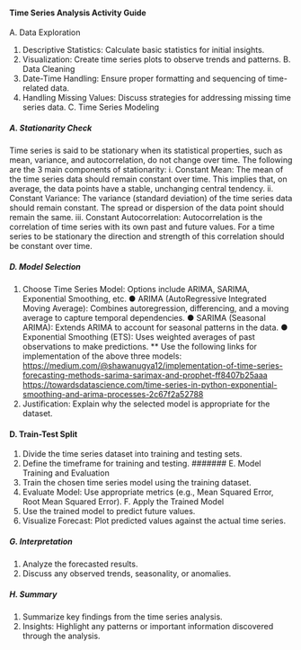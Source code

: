 #### Time Series Analysis Activity Guide
A. Data Exploration 
1. Descriptive Statistics: Calculate basic statistics for initial insights. 
2. Visualization: Create time series plots to observe trends and patterns.
B. Data Cleaning 
1. Date-Time Handling: Ensure proper formatting and sequencing of time-related data. 
2. Handling Missing Values: Discuss strategies for addressing missing time series data.
C. Time Series Modeling
##### A. Stationarity Check 
Time series is said to be stationary when its statistical properties, such as mean, variance, and autocorrelation, do not change over time.
The following are the 3 main components of stationarity:
i.	Constant Mean: The mean of the time series data should remain constant over time. This implies that, on average, the data points have a stable, unchanging central tendency.
ii.	Constant Variance: The variance (standard deviation) of the time series data should remain constant. The spread or dispersion of the data point should remain the same.
iii.	Constant Autocorrelation: Autocorrelation is the correlation of time series with its own past and future values. For a time series to be stationary the direction and strength of this correlation should be constant over time.

##### D. Model Selection 
1. Choose Time Series Model: Options include ARIMA, SARIMA, Exponential Smoothing, etc. 
●	ARIMA (AutoRegressive Integrated Moving Average): Combines autoregression, differencing, and a moving average to capture temporal dependencies. 
●	SARIMA (Seasonal ARIMA): Extends ARIMA to account for seasonal patterns in the data. 
●	Exponential Smoothing (ETS): Uses weighted averages of past observations to make predictions.
** Use the following links for implementation of the above three models:
https://medium.com/@shawanugya12/implementation-of-time-series-forecasting-methods-sarima-sarimax-and-prophet-ff8407b25aaa
https://towardsdatascience.com/time-series-in-python-exponential-smoothing-and-arima-processes-2c67f2a52788
2. Justification: Explain why the selected model is appropriate for the dataset.
#### D. Train-Test Split 
1. Divide the time series dataset into training and testing sets. 
2. Define the timeframe for training and testing.
####### E. Model Training and Evaluation 
1. Train the chosen time series model using the training dataset. 
2. Evaluate Model: Use appropriate metrics (e.g., Mean Squared Error, Root Mean Squared Error).
F. Apply the Trained Model 
1. Use the trained model to predict future values. 
2. Visualize Forecast: Plot predicted values against the actual time series.
##### G. Interpretation 
1. Analyze the forecasted results. 
2. Discuss any observed trends, seasonality, or anomalies.
##### H. Summary 
1. Summarize key findings from the time series analysis. 
2. Insights: Highlight any patterns or important information discovered through the analysis.
